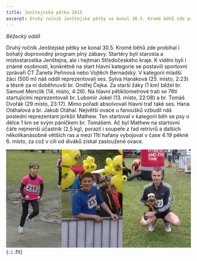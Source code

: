 ```yaml
---
title: Jenštejnská pětka 2015 
excerpt: Druhý ročník Jenštejské pětky se konal 30.5. Kromě běhů zde probíhal i bohatý doprovodný program plný zábavy. Startéry byli starosta a místostarostka Jenštejna, ale i hejtman Středočeského kraje. K vidění byli i známé osobnosti, konkrétně na start hlavní kategorie se postavili sportovní zprávaři ČT Žaneta Peřinová nebo Vojtěch Bernadský.
---
```


_Běžecký oddíl_

Druhý ročník Jenštejské pětky se konal 30.5. Kromě běhů zde probíhal i bohatý doprovodný program plný zábavy. Startéry byli starosta a místostarostka Jenštejna, ale i hejtman Středočeského kraje. K vidění byli i známé osobnosti, konkrétně na start hlavní kategorie se postavili sportovní zprávaři ČT Žaneta Peřinová nebo Vojtěch Bernadský. V kategorii mladší žáci (500 m) náš oddíl reprezentovali ses. Sylva Hanáková (25. místo, 2:23) a těsně za ní doběhnuvší br. Ondřej Čejka. Za starší žáky (1 km) běžel br. Samuel Menclík (14. místo, 4:26). Na hlavní pětikilometrové trati se 76ti startujícími reprezentovali br. Lubomír Jokel (13. místo, 22:08) a br. Tomáš Dvořák (29 místo, 23:17). Mimo pořadí absolvovali hlavní trať také ses. Hana Otáhalová a br. Jakub Otáhal. Největší ovace u fanoušků vzbudil náš poslední reprezentant jorkšír Mathew. Ten startoval v kategorii běh se psy o délce 1 km se svým páníčkem br. Tomášem. Ač byl Mathew na startovní čáře nejmenší účastník (2,5 kg), porazil i soupeře z řad retrívrů a dalších několikanásobně větších ras a mezi 11ti hafany vybojoval v čase 4:19 pěkné 6. místo, za což v cíli od diváků získal zasloužené ovace.

![2015-01-11-jenstejnska-petka.jpg](/images/2015-01-11-jenstejnska-petka.jpg){:.i .fit}

